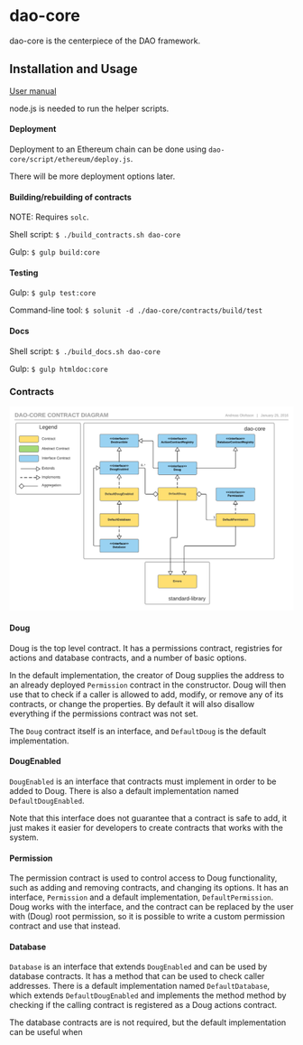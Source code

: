 # dao-core

dao-core is the centerpiece of the DAO framework.

## Installation and Usage

[User manual](https://github.com/smartcontractproduction/dao/blob/master/docs/Manual.md)

node.js is needed to run the helper scripts.

#### Deployment

Deployment to an Ethereum chain can be done using `dao-core/script/ethereum/deploy.js`.
 
There will be more deployment options later.

#### Building/rebuilding of contracts

NOTE: Requires `solc`.

Shell script: `$ ./build_contracts.sh dao-core`

Gulp: `$ gulp build:core`

#### Testing

Gulp: `$ gulp test:core` 

Command-line tool: `$ solunit -d ./dao-core/contracts/build/test`

#### Docs

Shell script: `$ ./build_docs.sh dao-core`

Gulp: `$ gulp htmldoc:core`

### Contracts

![DaoCoreContracts](../docs/images/dao-core-contracts.png)

#### Doug

Doug is the top level contract. It has a permissions contract, registries for actions and database contracts, and a number of basic options.

In the default implementation, the creator of Doug supplies the address to an already deployed `Permission` contract in the constructor. Doug will then use that to check if a caller is allowed to add, modify, or remove any of its contracts, or change the properties. By default it will also disallow everything if the permissions contract was not set.

The `Doug` contract itself is an interface, and `DefaultDoug` is the default implementation. 

#### DougEnabled

`DougEnabled` is an interface that contracts must implement in order to be added to Doug. There is also a default implementation named `DefaultDougEnabled`.
 
Note that this interface does not guarantee that a contract is safe to add, it just makes it easier for developers to create contracts that works with the system.

#### Permission

The permission contract is used to control access to Doug functionality, such as adding and removing contracts, and changing its options. It has an interface, `Permission` and a default implementation, `DefaultPermission`. Doug works with the interface, and the contract can be replaced by the user with (Doug) root permission, so it is possible to write a custom permission contract and use that instead.

#### Database

`Database` is an interface that extends `DougEnabled` and can be used by database contracts. It has a method that can be used to check caller addresses. There is a default implementation named `DefaultDatabase`, which extends `DefaultDougEnabled` and implements the method method by checking if the calling contract is registered as a Doug actions contract. 

The database contracts are is not required, but the default implementation can be useful when 